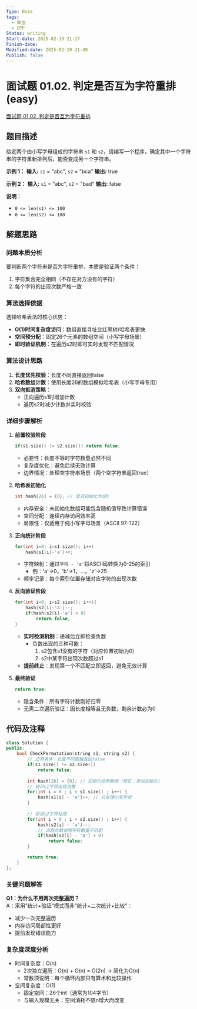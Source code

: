 ```yaml
---
Type: Note
tags:
  - 算法
  - CPP
Status: writing
Start-date: 2025-02-19 21:17
Finish-date: 
Modified-date: 2025-02-19 21:49
Publish: false
---
```



# 面试题 01.02. 判定是否互为字符重排 (easy)
[面试题 01.02. 判定是否互为字符重排](https://leetcode.cn/problems/check-permutation-lcci/)

## 题目描述
给定两个由小写字母组成的字符串 `s1` 和 `s2`，请编写一个程序，确定其中一个字符串的字符重新排列后，能否变成另一个字符串。

**示例 1：**
**输入:** `s1` = "abc", `s2` = "bca"
**输出:** true 

**示例 2：**
**输入:** `s1` = "abc", `s2` = "bad"
**输出:** false

**说明：**
- `0 <= len(s1) <= 100`
- `0 <= len(s2) <= 100`


## 解题思路

### 问题本质分析
要判断两个字符串是否为字符重排，本质是验证两个条件：
1. 字符集合完全相同（不存在对方没有的字符）
2. 每个字符的出现次数严格一致

### 算法选择依据
选择哈希表法的核心优势：
- **O(1)时间复杂度访问**：数组直接寻址比红黑树/哈希表更快
- **空间预分配**：固定26个元素的数组空间（小写字母场景）
- **即时验证机制**：在遍历s2时即可实时发现不匹配情况


### 算法设计思路
1. **长度优先校验**：长度不同直接返回false
2. **哈希数组计数**：使用长度26的数组模拟哈希表（小写字母专用）
3. **双向抵消策略**：
    - 正向遍历s1时增加计数
    - 遍历s2时减少计数并实时校验

### 详细步骤解析
1. **前置校验阶段**
   ```cpp
   if(s1.size() != s2.size()) return false;
   ```
   - 必要性：长度不等时字符数量必然不同
   - 复杂度优化：避免后续无效计算
   - 边界情况：处理空字符串场景（两个空字符串返回true）

2. **哈希表初始化**
   ```cpp
   int hash[26] = {0}; // 显式初始化为全0
   ```
   - 内存安全：未初始化数组可能包含随机值导致计算错误
   - 空间分配：连续内存访问效率高
   - 局限性：仅适用于纯小写字母场景（ASCII 97-122）

3. **正向统计阶段**
   ```cpp
   for(int i=0; i<s1.size(); i++) 
       hash[s1[i]-'a']++;
   ```
   - 字符映射：通过`字符 - 'a'`将ASCII码转换为0-25的索引
     - 例：'a'→0，'b'→1，...，'z'→25
   - 频率记录：每个索引位置存储对应字符的出现次数

4. **反向验证阶段**
   ```cpp
   for(int i=0; i<s2.size(); i++){
       hash[s2[i]-'a']--;
       if(hash[s2[i]-'a'] < 0) 
           return false;
   }
   ```
   - **实时检测机制**：递减后立即检查负数
     - 负数出现的三种可能：
       1. s2包含s1没有的字符（对应位置初始为0）
       2. s2中某字符出现次数超过s1
   - **提前终止**：发现第一个不匹配立即返回，避免无效计算

5. **最终验证**
   ```cpp
   return true;
   ```
   - 隐含条件：所有字符计数刚好归零
   - 无需二次遍历验证：因长度相等且无负数，剩余计数必为0


## 代码及注释
```cpp
class Solution {
public:
    bool CheckPermutation(string s1, string s2) {
        // 边界条件：长度不同直接返回false
        if(s1.size() != s2.size())
            return false;
        
        int hash[26] = {0}; // 初始化哈希数组（修正：添加初始化）
        // 统计s1字符出现次数
        for(int i = 0 ; i < s1.size() ; i++) {
            hash[s1[i] - 'a']++; // 只处理小写字母
        }
        
        // 验证s2字符组成
        for(int i = 0 ; i < s2.size() ; i++) {
            hash[s2[i] - 'a']--;
            // 出现负数说明字符数量不匹配
            if(hash[s2[i] - 'a'] < 0)
                return false;
        }

        return true;
    }
};
```

### 关键问题解答
**Q1：为什么不用两次完整遍历？**  
A：采用"统计+验证"模式而非"统计+二次统计+比较"：
- 减少一次完整遍历
- 内存访问局部性更好
- 提前发现错误能力


### 复杂度深度分析
- 时间复杂度：O(n)
  - 2次独立遍历：O(n) + O(n) = O(2n) → 简化为O(n)
  - 常数项说明：每个循环内部只有算术和比较操作
- 空间复杂度：O(1)
  - 固定空间：26个int（通常为104字节）
  - 与输入规模无关：空间消耗不随n增大而改变



